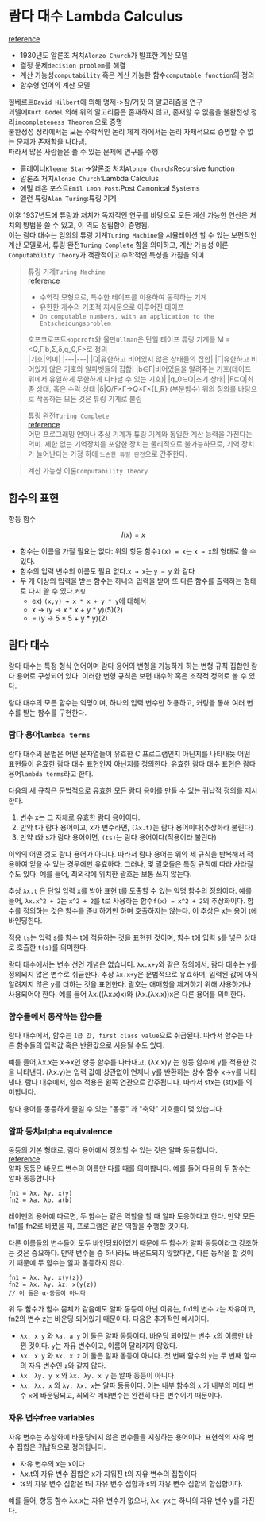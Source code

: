 # 람다 대수 Lambda Calculus
[reference](https://www.sangkon.com/haskell-study-part02/)  
- 1930년도 알론조 처치`Alonzo Church`가 발표한 계산 모델  
- 결정 문제`decision problem`를 해결
- 계산 가능성`computability` 혹은 계산 가능한 함수`computable function`의 정의
- 함수형 언어의 계산 모델

힐베르트`David Hilbert`에 의해 명제->참/거짓 의 알고리즘을 연구  
괴델에`Kurt Godel` 의해 위의 알고리즘은 존재하지 않고, 존재할 수 없음을 불완전성 정리`imcompleteness Theorem` 으로 증명  
불완정성 정리에서는 모든 수학적인 논리 체계 하에서는 논리 자체적으로 증명할 수 없는 문제가 존재함을 나타냄.  
따라서 많은 사람들은 풀 수 있는 문제에 연구를 수행

- 클레이너`Kleene Star`->알론조 처치`Alonzo Church`:Recursive function
- 알론조 처치`Alonzo Church`:Lambda Calculus
- 에밀 레온 포스트`Emil Leon Post`:Post Canonical Systems
- 앨런 튜링`Alan Turing`:튜링 기계

이후 1937년도에 튜링과 처치가 독자적인 연구를 바탕으로 모든 계산 가능한 연산은 처치의 방법을 쓸 수 있고, 이 역도 성립함이 증명됨.  
이는 람다 대수는 임의의 튜링 기계`Turing Machine`을 시뮬레이션 할 수 있는 보편적인 계산 모델로서, 튜링 완전`Turing Complete` 함을 의미하고, 계산 가능성 이론`Computability Theory`가 객관적이고 수학적인 특성을 가짐을 의미

>튜링 기계`Turing Machine`  
>[reference](https://en.wikipedia.org/wiki/Turing_machine#:~:text=A%20Turing%20machine%20is%20a,algorithm's%20logic%20can%20be%20constructed.)  
>- 수학적 모형으로, 특수한 테이프를 이용하여 동작하는 기계
>- 유한한 개수의 기초적 지시문으로 이루어진 테이프
>- `On computable numbers, with an application to the Entscheidungsproblem`
>
>호프크로프트`Hopcroft`와 울만`Ullman`은 단일 테이프 튜링 기계를 M = <Q,Γ,b,Σ,δ,q_0,F>로 정의  
>|기호|의미|
>|---|---|
>|Q|유한하고 비어있지 않은 상태들의 집합|
>|Γ|유한하고 비어있지 않은 기호와 알파벳들의 집합|
>|b∈Γ|비어있음을 알려주는 기호(테이프 위에서 유일하게 무한하게 나타날 수 있는 기호)|
>|q_0∈Q|초기 상태|
>|F⊆Q|최종 상태, 혹은 수락 상태
>|δ|Q/F×Γ→Q×Γ×{L,R} (부분함수)
>위의 정의를 바탕으로 작동하는 모든 것은 튜링 기계로 불림

>튜링 완전`Turing Complete`  
>[reference](https://ko.wikipedia.org/wiki/%ED%8A%9C%EB%A7%81_%EC%99%84%EC%A0%84)  
>어떤 프로그래밍 언어나 추상 기계가 튜링 기계와 동일한 계산 능력을 가진다는 의미.
>제한 없는 기억장치를 포함한 장치는 물리적으로 불가능하므로, 기억 장치가 늘어난다는 가정 하에 `느슨한 튜링 완전`으로 간주한다.

>계산 가능성 이론`Computability Theory`

## 함수의 표현

항등 함수 
```math
I(x)=x
```

- 함수는 이름을 가질 필요는 없다: 위의 항등 함수`I(x) = x`는 `x → x`의 형태로 쓸 수 있다.
- 함수의 입력 변수의 이름도 필요 없다.`x → x`는 `y → y` 와 같다
- 두 개 이상의 입력을 받는 함수는 하나의 입력을 받아 또 다른 함수를 출력하는 형태로 다시 쓸 수 있다.`커링`
  - ex) `(x,y) → x * x + y * y`에 대해서
  - x → (y → x * x + y * y)(5)(2)
  - = (y → 5 * 5 + y * y)(2)

## 람다 대수
람다 대수는 특정 형식 언어이며 람다 용어의 변형을 가능하게 하는 변형 규칙 집합인 람다 용어로 구성되어 있다. 이러한 변형 규칙은 보편 대수학 혹은 조작적 정의로 볼 수 있다.

람다 대수의 모든 함수는 익명이며, 하나의 입력 변수만 허용하고, 커링을 통해 여러 변수를 받는 함수를 구현한다.

### 람다 용어`lambda terms`
람다 대수의 문법은 어떤 문자열들이 유효한 C 프로그램인지 아닌지를 나타내듯 어떤 표현들이 유효한 람다 대수 표현인지 아닌지를 정의한다. 유효한 람다 대수 표현은 람다 용어`lambda terms`라고 한다.

다음의 세 규칙은 문법적으로 유효한 모든 람다 용어를 만들 수 있는 귀납적 정의를 제시한다.
1. 변수 x는 그 자체로 유효한 람다 용어이다.
2. 만약 t가 람다 용어이고, x가 변수라면, `(λx.t)`는 람다 용어이다(추상화라 불린다)
3. 만약 t와 s가 람다 용어이면, `(ts)`는 람다 용어이다(적용이라 불린다)

이외의 어떤 것도 람다 용어가 아니다. 따라서 람다 용어는 위의 세 규칙을 반복해서 적용하여 얻을 수 있는 경우에만 유효하다. 그러나, 몇 괄호들은 특정 규칙에 따라 사라질 수도 있다. 예를 들어, 최외각에 위치한 괄호는 보통 쓰지 않는다.

추상 `λx.t` 은 단일 입력 x를 받아 표현 t를 도출할 수 있는 익명 함수의 정의이다. 예를 들어, `λx.x^2 + 2`는 `x^2 + 2`를 t로 사용하는 함수`f(x) = x^2 + 2`의 추상화이다. 함수를 정의하는 것은 함수를 준비하기만 하며 호출하지는 않는다. 이 추상은 x는 용어 t에 바인딩힌다.

적용 `ts`는 입력 s를 함수 t에 적용하는 것을 표현한 것이며, 함수 t에 입력 s를 넣은 상태로 호출한 `t(s)`를 의미한다.

람다 대수에서는 변수 선언 개념은 없습니다. `λx.x+y`와 같은 정의에서, 람다 대수는 y를 정의되지 않은 변수로 취급한다. 추상 `λx.x+y`은 문법적으로 유효하며, 입력된 값에 아직 알려지지 않은 y를 더하는 것을 표현한다. 괄호는 애매함을 제거하기 위해 사용하거나 사용되어야 한다. 예를 들어 λx.((λx.x)x)와 (λx.(λx.x))x은 다른 용어를 의미한다. 

### 함수들에서 동작하는 함수들
람다 대수에서, 함수는 `1급 값, first class value`으로 취급된다. 따라서 함수는 다른 함수들의 입력값 혹은 반환값으로 사용될 수도 있다.

예를 들어,λx.x는 x→x인 항등 함수를 나타내고, (λx.x)y 는 항등 함수에 y를 적용한 것을 나타낸다. (λx.y)는 입력 값에 상관없이 언제나 y를 반환하는 상수 함수 x→y를 나타낸다. 람다 대수에서, 함수 적용은 왼쪽 연관으로 간주됩니다. 따라서 stx는 (st)x를 의미합니다.

람다 용어를 동등하게 줄일 수 있는 "동등" 과 "축약" 기호들이 몇 있습니다. 

### 알파 동치alpha equivalence
동등의 기본 형태로, 람다 용어에서 정의할 수 있는 것은 알파 동등합니다.  
[reference](https://lucasfcosta.com/2018/08/05/An-Introduction-to-Lambda-Calculus-Part-2.html)  
알파 동등은 바운드 변수의 이름만 다를 때를 의미합니다. 예를 들어 다음의 두 함수는 알파 동등합니다

```
fn1 = λx. λy. x(y)
fn2 = λa. λb. a(b)
```
레이맨의 용어에 따르면, 두 함수는 같은 역할을 할 때 알파 도응하다고 한다. 만약 모든 fn1를 fn2로 바꿨을 때, 프로그램은 같은 역할을 수행할 것이다.

다른 이름들의 변수들이 모두 바인딩되어있기 때문에 두 함수가 알파 동등이라고 강조하는 것은 중요하다. 만약 변수들 중 하나라도 바운드되지 않았다면, 다른 동작을 할 것이기 때문에 두 함수는 알파 동등하지 않다.

```
fn1 = λx. λy. x(y(z))
fn2 = λx. λy. λz. x(y(z))
// 이 둘은 α-동등이 아니다
```

위 두 함수가 함수 몸체가 같음에도 알파 동등이 아닌 이유는, fn1의 변수 z는 자유이고, fn2의 변수 z는 바운딩 되어있기 때문이다. 다음은 추가적인 예시이다.

- `λx. x y` 와 `λa. a y` 이 둘은 알파 동등이다. 바운딩 되어있는 변수 `x`의 이름만 바뀐 것이다. `y`는 자유 변수이고, 이름이 달라지지 않았다.
- `λx. x y` 와 `λx. x z` 이 둘은 알파 동등이 아니다. 첫 번째 함수의 `y`는 두 번째 함수의 자유 변수인 `z`와 같지 않다.
- `λx. λy. y x` 와 `λx. λy. x y` 는 알파 동등이 아니다.
- `λx. λx. x` 와 `λy. λx. x`는 알파 동등이다. 이는 내부 함수의 `x` 가 내부의 메타 변수 `x`에 바운딩되고, 최외각 메타변수는 완전히 다른 변수이기 때문이다.

### 자유 변수free variables

자유 변수는 추상화에 바운딩되지 않은 변수들을 지칭하는 용어이다. 표현식의 자유 변수 집합은 귀납적으로 정의됩니다.
- 자유 변수의 x는 x이다
- λx.t의 자유 변수 집합은 x가 지워진 t의 자유 변수의 집합이다
- ts의 자유 변수 집합은 t의 자유 변수 집합과 s의 자유 변수 집합의 합집합이다.

예를 들어, 항등 함수 λx.x는 자유 변수가 없으나, λx. yx는 하나의 자유 변수 y를 가진다.
